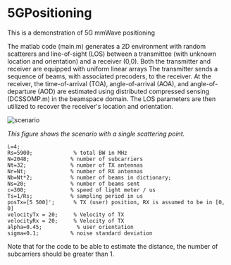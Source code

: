 # 5GPositioning
This is a demonstration of 5G mmWave positioning

The matlab code (main.m) generates a 2D environment with random scatterers and line-of-sight (LOS) 
between a transmittee (with unknown location and orientation) and a receiver (0,0). 
Both the transmitter and receiver are equipped with uniform linear arrays 
The transmitter sends a sequence of beams, with associated precoders, to the receiver.
At the receiver, the time-of-arrival (TOA), angle-of-arrival (AOA), and angle-of-departure (AOD) 
are estimated using distributed compressed sensing (DCSSOMP.m) in the beamspace domain. 
The LOS parameters are then utilized to recover the receiver's location and orientation. 


![scenario](figs/system.png)

*This figure shows the scenario with a single scattering point.*

```
L=4;                
Rs=5900;             % total BW in MHz
N=2048;             % number of subcarriers 
Nt=32;              % number of TX antennas
Nr=Nt;              % number of RX antennas
Nb=Nt*2;            % number of beams in dictionary; 
Ns=20;              % number of beams sent
c=300;              % speed of light meter / us
Ts=1/Rs;            % sampling period in us
posTx=[5 500]';      % TX (user) position, RX is assumed to be in [0, 0]
velocityTx = 20;     % Velocity of TX
velocityRx = 20;     % Velocity of TX
alpha=0.45;           % user orientation
sigma=0.1;          % noise standard deviation
```
Note that for the code to be able to estimate the distance, the number of subcarriers should be greater than 1. 